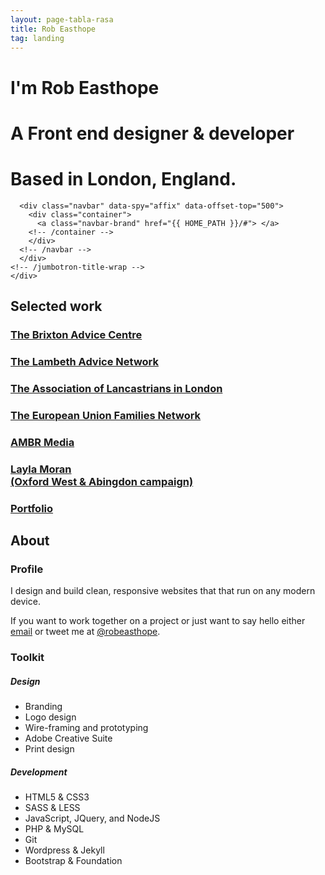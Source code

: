 ```yaml
---
layout: page-tabla-rasa
title: Rob Easthope
tag: landing
---
```

<div class="jumbotron">
  <div class="jumbotron-content-wrap">
    <div class="brand"> </div>
    <div class="jumbotron-title-wrap">
      <h1>I'm Rob Easthope</h1>
      <h1>A Front end designer &amp; developer</h1>
      <h1>Based in London, England.</h1>

      <div class="navbar" data-spy="affix" data-offset-top="500">
        <div class="container">
          <a class="navbar-brand" href="{{ HOME_PATH }}/#"> </a> 
        <!-- /container -->
        </div>
      <!-- /navbar -->
      </div>
    <!-- /jumbotron-title-wrap -->
    </div>
  <!-- /jumbotron-content-wrap -->
  </div>
<!-- /Jumbotron -->
</div>
<section class="portfolio">
  <div class="container">
    <a id="portfolio"></a>
    <div class="row">
      <div class="col-12 cold-md-12 col-lg-12">
        <h2 class="section-header">Selected work</h2>
      </div>
      <div class="thumbnails">
        <div class="col col-6 col-md-4 col-lg-3">
          <div class="thumbnail brixton-thb">
            <a class="thumbnail-rollover" href="/brixton">
              <div class="thumbnail-text-wrap">
                <h3 class="portfolio-title">The Brixton Advice Centre</h3>
              </div>
            </a>
          </div>
        </div>
        <div class="col col-6 col-md-4 col-lg-3">
          <div class="thumbnail lambeth-thb">
            <a class="thumbnail-rollover" href="/lambeth">
              <div class="thumbnail-text-wrap">
                <h3 class="portfolio-title">The Lambeth Advice Network</h3>
              </div>
            </a>
          </div>
        </div>
        <div class="col col-6 col-md-4 col-lg-3">
          <div class="thumbnail lancastrians-thb">
            <a class="thumbnail-rollover" href="/lancastrians">
              <div class="thumbnail-text-wrap">
                <h3 class="portfolio-title">The Association of Lancastrians in London</h3>
              </div>
            </a>
          </div>
        </div>
        <div class="col col-6 col-md-4 col-lg-3">
          <div class="thumbnail eufn-thb">
            <a class="thumbnail-rollover" href="/eufn">
              <div class="thumbnail-text-wrap">
                <h3 class="portfolio-title">The European Union Families Network</h3>
              </div>
            </a>
          </div>
        </div>
        <div class="col col-6 col-md-4 col-lg-3">
          <div class="thumbnail ambr-thb">
            <a class="thumbnail-rollover" href="/ambr">
              <div class="thumbnail-text-wrap">
                  <h3 class="portfolio-title">AMBR Media</h3>
              </div>
            </a>
          </div>
        </div>
        <div class="col col-6 col-md-4 col-lg-3">
          <div class="thumbnail layla-thb">
            <a class="thumbnail-rollover" href="/layla">
              <div class="thumbnail-text-wrap">
                <h3 class="portfolio-title">Layla Moran<br>(Oxford West &amp; Abingdon campaign)</h3>
              </div>
            </a>
          </div>
        </div>
        <div class="col col-6 col-md-4 col-lg-3">
          <div class="thumbnail saffron-thb">
            <a class="thumbnail-rollover" href="/saffron">
              <div class="thumbnail-text-wrap">
                <h3 class="portfolio-title">Portfolio</h3>
              </div>
            </a>
          </div>
        </div>
        <!--
        <div class="col col-6 col-md-4 col-lg-3">
          <div class="thumbnail swimlondon-thb">
            <a class="thumbnail-rollover" href="swimlondon">
              <div class="thumbnail-text-wrap">
                <h3 class="portfolio-title">Swim London</h3>
              </div>
            </a>
          </div>
        </div>
        <div class="col col-6 col-md-4 col-lg-3">
          <div class="thumbnail waterleaf-thb">
            <a class="thumbnail-rollover" href="waterleaf">
              <div class="thumbnail-text-wrap">
                <h3 class="portfolio-title">Waterleaf</h3>
              </div>
            </a>
          </div>
        </div>
        -->
      </div>
    </div>
  </div>
</section>
<section class="profile">
  <a id="about"> </a>
  <div class="container">
    <div class="row">
      <div class="col-lg-12">
        <h2 class="section-header">About</h2>
      </div>
      <div class="col-lg-12">
        <div class="row">
          <section class="about">
            <div class="col-12 col-md-12 col-lg-6">
              <h3 class="profile-header">Profile</h3>
              <p>I design and build clean, responsive websites that that run on any modern device.</p>
              <p>If you want to work together on a project or just want to say hello either <a href="mailto: robeasthope@gmail.com">email</a> or tweet me at <a href="https://twitter.com/RobEasthope">@robeasthope</a>.</p>
            </div>
          </section>
          <section class="profile-details">
            <a id="contact"> </a>
              <div class="col-12 col-md-12 col-lg-6">
                <h3>Toolkit</h3>
              </div>
              <div class="col-12 col-md-6 col-lg-3">
                <h5>Design</h5>
                <ul>
                  <li>Branding</li>
                  <li>Logo design</li>
                  <li>Wire-framing and prototyping</li>
                  <li>Adobe Creative Suite</li>
                  <li>Print design</li>
                </ul>
            </div>
            <div class="col-12 col-md-6 col-lg-3">
              <h5>Development</h5>
              <ul>
                <li>HTML5 &amp; CSS3</li>
                <li>SASS &amp; LESS</li>
                <li>JavaScript, JQuery, and NodeJS</li>
                <li>PHP &amp; MySQL</li>
                <li>Git</li>
                <li>Wordpress &amp; Jekyll</li>
                <li>Bootstrap &amp; Foundation</li>
              </ul>
            </div>
          </section>
        </div>
      </div>
    </div>
  </div>
</section>